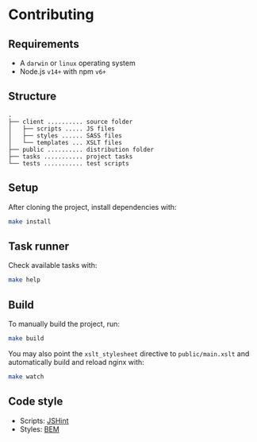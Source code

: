 # Contributing

## Requirements

* A `darwin` or `linux` operating system
* Node.js `v14+` with npm `v6+`

## Structure

```tree
.
├── client .......... source folder
│   ├── scripts ..... JS files
│   ├── styles ...... SASS files
│   └── templates ... XSLT files
├── public .......... distribution folder
├── tasks ........... project tasks
└── tests ........... test scripts
```

## Setup

After cloning the project, install dependencies with:

```bash
make install
```

## Task runner

Check available tasks with:

```bash
make help
```

## Build

To manually build the project, run:

```bash
make build
```

You may also point the `xslt_stylesheet` directive to `public/main.xslt` and automatically build and reload nginx with:

```bash
make watch
```

## Code style

* Scripts: [JSHint](http://jshint.com/)
* Styles: [BEM](http://getbem.com/)
